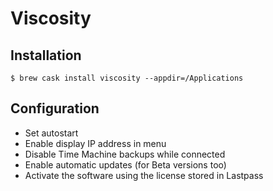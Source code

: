 # Viscosity

## Installation

```ShellSession
$ brew cask install viscosity --appdir=/Applications
```

## Configuration

* Set autostart
* Enable display IP address in menu
* Disable Time Machine backups while connected
* Enable automatic updates (for Beta versions too)
* Activate the software using the license stored in Lastpass
